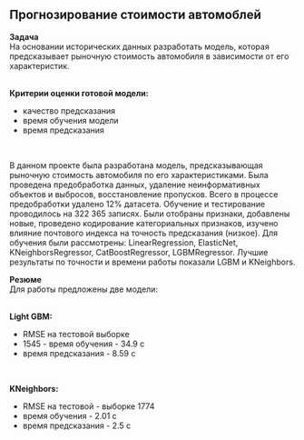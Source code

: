 ## Прогнозирование стоимости автомоблей

**Задача**</br>
На основании исторических данных разработать модель, которая предсказывает рыночную стоимость автомобиля в зависимости от его характеристик.</br>
</br>

**Критерии оценки готовой модели:**
- качество предсказания
- время обучения модели
- время предсказания
</br>

В данном проекте была разработана модель, предсказывающая рыночную стоимость автомобиля по его характеристиками. Была проведена предобработка данных, удаление неинформативных объектов и выбросов, восстановление пропусков. Всего в процессе предобработки удалено 12% датасета. Обучение и тестирование проводилось на 322 365 записях. Были отобраны признаки, добавлены новые, проведено кодирование категориальных признаков, изучено влияние почтового индекса на точность предсказания (низкое). Для обучения были рассмотрены: LinearRegression, ElasticNet, KNeighborsRegressor, CatBoostRegressor, LGBMRegressor. Лучшие результаты по точности и времени работы показали LGBM и KNeighbors.

**Резюме**</br>
Для работы предложены две модели:</br>
</br>

**Light GBM:** 
- RMSE на тестовой выборке 
- 1545 - время обучения - 34.9 c 
- время предсказания - 8.59 c
</br>

**KNeighbors:**
- RMSE на тестовой - выборке 1774
- время обучения - 2.01 c
- время предсказания - 2.5 c
